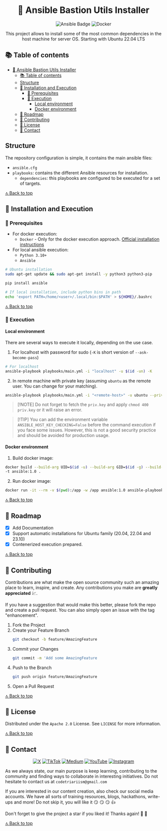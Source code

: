 <div align="center">
<!--
  REMEMBER THAT AT THE END OF THE MARKDOWN PAGES, THERE IS A SECTION WITH ALL THE LINKS TO BE MODIFIED OR ADDED NEW.
  This increases readability.
 -->

<!-- PROJECT LOGO -->

# 📝 Ansible Bastion Utils Installer

<!-- TECNOLOGIES -->

![Ansible Badge](https://img.shields.io/badge/Ansible-E00?logo=ansible&logoColor=fff&style=for-the-badge)
![Docker](https://img.shields.io/badge/Docker-2496ED?style=for-the-badge&logo=docker&logoColor=white)

This project allows to install some of the most common dependencies in the host machine for server OS.
Starting with Ubuntu 22.04 LTS

</div>

## 📚 Table of contents

- [📝 Ansible Bastion Utils Installer](#-ansible-bastion-utils-installer)
  - [📚 Table of contents](#-table-of-contents)
  - [Structure](#structure)
  - [🚀 Installation and Execution](#-installation-and-execution)
    - [🔨 Prerequisites](#-prerequisites)
    - [🔧 Execution](#-execution)
      - [Local environment](#local-environment)
      - [Docker environment](#docker-environment)
  - [📍 Roadmap](#-roadmap)
  - [📎 Contributing](#-contributing)
  - [📃 License](#-license)
  - [👥 Contact](#-contact)

<!--te-->

## Structure

The repository configuration is simple, it contains the main ansible files:

- `ansible.cfg`
- `playbooks`: contains the different Ansible resources for installation.
  - `dependencies`: this playbooks are configured to be executed for a set of targets.

[🔝 Back to top](#-ansible-bastion-utils-installer)

## 🚀 Installation and Execution

### 🔨 Prerequisites

- For docker execution:
  - `Docker` - Only for the docker execution approach. [Official installation instructions](https://docs.docker.com/engine/install/)
- For local ansible execution:
  - `Python 3.10+`
  - `Ansible`

```bash
# Ubuntu installation
sudo apt-get update && sudo apt-get install -y python3 python3-pip

pip install ansible

# If local installation, include python bins in path
echo 'export PATH=/home/<user>/.local/bin:$PATH' > ${HOME}/.bashrc
```

[🔝 Back to top](#-ansible-bastion-utils-installer)

### 🔧 Execution

#### Local environment

There are several ways to execute it locally, depending on the use case.

1. For localhost with password for sudo (`-K` is short version of `--ask-become-pass`)

```bash
# For localhost
ansible-playbook playbooks/main.yml -i "localhost" -u $(id -un) -K
```

2. In remote machine with private key (assuming `ubuntu` as the remote user. You can change for your matching).

```bash
ansible-playbook playbooks/main.yml -i "<remote-host>" -u ubuntu --private-key priv.key
```

> \[!NOTE\]
> Do not forget to fetch the `priv.key` and apply `chmod 400 priv.key` or it will raise an error.

> \[!TIP\]
> You can add the environment variable `ANSIBLE_HOST_KEY_CHECKING=False` before the command execution if you face some issues. However, this is not a good security practice and should be avoided for production usage.

#### Docker environment

1. Build docker image:

```bash
docker build --build-arg UID=$(id -u) --build-arg GID=$(id -g) --build-arg GROUP=$(id -gn) --build-arg USER=$(id -un) \
-t ansible:1.0 .
```

2. Run docker image:

```bash
docker run -it --rm -v $(pwd):/app -w /app ansible:1.0 ansible-playbook playbooks/main.yml -i "<remote-host>" -u ubuntu --private-key priv.key
```

[🔝 Back to top](#-ansible-bastion-utils-installer)

<!-- ROADMAP -->

## 📍 Roadmap

- [x] Add Documentation
- [x] Support automatic installations for Ubuntu family (20.04, 22.04 and 23.10)
- [x] Contenerized execution prepared.

[🔝 Back to top](#-ansible-bastion-utils-installer)

<!-- CONTRIBUTING -->

## 📎 Contributing

Contributions are what make the open source community such an amazing place to learn, inspire, and create. Any contributions you make are **greatly appreciated** :chart:.

If you have a suggestion that would make this better, please fork the repo and create a pull request. You can also simply open an issue with the tag "enhancement".

1. Fork the Project
2. Create your Feature Branch
   ```sh
   git checkout -b feature/AmazingFeature
   ```
3. Commit your Changes
   ```sh
   git commit -m 'Add some AmazingFeature
   ```
4. Push to the Branch
   ```sh
   git push origin feature/AmazingFeature
   ```
5. Open a Pull Request

[🔝 Back to top](#-ansible-bastion-utils-installer)

<!-- LICENSE -->

## 📃 License

Distributed under the `Apache 2.0` License. See `LICENSE` for more information.

[🔝 Back to top](#-ansible-bastion-utils-installer)

<!-- CONTACT -->

## 👥 Contact

<div align="center">

[![X](https://img.shields.io/badge/X-%23000000.svg?style=for-the-badge&logo=X&logoColor=white)](https://twitter.com/codetriariism)
[![TikTok](https://img.shields.io/badge/TikTok-%23000000.svg?style=for-the-badge&logo=TikTok&logoColor=white)](https://www.tiktok.com/@codetriariism)
[![Medium](https://img.shields.io/badge/Medium-12100E?style=for-the-badge&logo=medium&logoColor=white)](https://medium.com/@codetriariism)
[![YouTube](https://img.shields.io/badge/YouTube-%23FF0000.svg?style=for-the-badge&logo=YouTube&logoColor=white)](https://www.youtube.com/@CodeTriariiSM)
[![Instagram](https://img.shields.io/badge/Instagram-%23E4405F.svg?style=for-the-badge&logo=Instagram&logoColor=white)](https://www.instagram.com/codetriariismig/)

</div>

As we always state, our main purpose is keep learning, contributing to the community and finding ways to collaborate in interesting initiatives.
Do not hesitate to contact us at `codetriariism@gmail.com`

If you are interested in our content creation, also check our social media accounts. We have all sorts of training resources, blogs, hackathons, write-ups and more!
Do not skip it, you will like it :smirk: :smirk: :smirk: :+1:

Don't forget to give the project a star if you liked it! Thanks again! :star2: :yellow_heart:

[🔝 Back to top](#-ansible-bastion-utils-installer)
